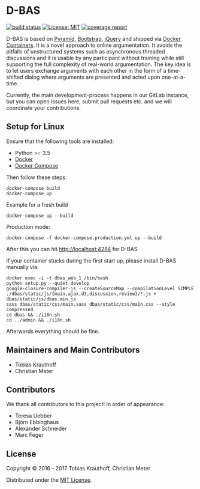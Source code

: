 # D-BAS

[![build status](https://gitlab.cs.uni-duesseldorf.de/cn-tsn/project/dbas/dbas/badges/master/build.svg)](https://gitlab.cs.uni-duesseldorf.de/cn-tsn/project/dbas/dbas/commits/master)
[![License: MIT](https://img.shields.io/badge/License-MIT-yellow.svg)](https://opensource.org/licenses/MIT)
[![coverage report](https://gitlab.cs.uni-duesseldorf.de/cn-tsn/project/dbas/dbas/badges/master/coverage.svg)](https://gitlab.cs.uni-duesseldorf.de/cn-tsn/project/dbas/dbas/commits/master)

D-BAS is based on [Pyramid](http://www.pylonsproject.org/), [Bootstrap](http://getbootstrap.com/),
[jQuery](https://jquery.com/) and shipped via [Docker Containers](https://www.docker.com/). It is a novel approach to online
argumentation. It avoids the pitfalls of  unstructured systems such as asynchronous threaded discussions and it is
usable by any participant without training while still supporting the full complexity  of real-world argumentation.
The key idea is to let users exchange arguments  with each other in the form of a time-shifted dialog where arguments
are presented and acted upon one-at-a-time.

Currently, the main development-process happens in our GitLab instance, but you
can open issues here, submit pull requests etc. and we will coordinate your
contributions.

## Setup for Linux

Ensure that the following tools are installed:

* Python >= 3.5
* [Docker](https://docs.docker.com/engine/installation/)
* [Docker Compose](https://docs.docker.com/compose/install/)

Then follow these steps:

    docker-compose build
    docker-compose up

Example for a fresh build

    docker-compose up --build

Production mode:

    docker-compose -f docker-compose.production.yml up --build

After this you can hit [http://localhost:4284](http://localhost:4284) for D-BAS.

If your container stucks during the first start up, please install D-BAS manually via:

    docker exec -i -t dbas_web_1 /bin/bash
    python setup.py --quiet develop
    google-closure-compiler-js --createSourceMap --compilationLevel SIMPLE ./dbas/static/js/{main,ajax,d3,discussion,review}/*.js > dbas/static/js/dbas.min.js
    sass dbas/static/css/main.sass dbas/static/css/main.css --style compressed
    cd dbas && ./i18n.sh
    cd ../admin && ./i18n.sh

Afterwards everything should be fine.


## Maintainers and Main Contributors

* Tobias Krauthoff
* Christian Meter


## Contributors

We thank all contributors to this project! In order of appearance:

* Teresa Uebber
* Björn Ebbinghaus
* Alexander Schneider
* Marc Feger


## License

Copyright © 2016 - 2017 Tobias Krauthoff, Christian Meter

Distributed under the [MIT License](https://gitlab.cs.uni-duesseldorf.de/project/dbas/raw/master/LICENSE).
